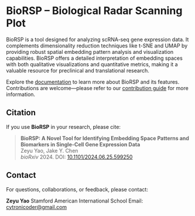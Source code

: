 # BioRSP – Biological Radar Scanning Plot

BioRSP is a tool designed for analyzing scRNA-seq gene expression data. It complements dimensionality reduction techniques like t-SNE and UMAP by providing robust spatial embedding pattern analysis and visualization capabilities. BioRSP offers a detailed interpretation of embedding spaces with both qualitative visualizations and quantitative metrics, making it a valuable resource for preclinical and translational research.

Explore the [documentation](docs) to learn more about BioRSP and its features. Contributions are welcome—please refer to our [contribution guide](CONTRIBUTING.md) for more information.

## Citation

If you use **BioRSP** in your research, please cite:

> **BioRSP: A Novel Tool for Identifying Embedding Space Patterns and Biomarkers in Single-Cell Gene Expression Data**  
> Zeyu Yao, Jake Y. Chen  
> _bioRxiv_ 2024. DOI: [10.1101/2024.06.25.599250](https://doi.org/10.1101/2024.06.25.599250)

## Contact

For questions, collaborations, or feedback, please contact:

**Zeyu Yao**
Stamford American International School
Email: [cytronicoder@gmail.com](mailto:cytronicoder@gmail.com)
